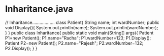 # Inharitance.java
// Inharitance..................
class Patient{
	String name;
	int wardNumber; 
	public void Display(){
		System.out.println(name);
		System.out.println(wardNumber);
	}
}
public class Inharitance{
	public static void main(String[] args){
		Patient P1=new Patient();
		P1.name="Radha";
		P1.wardNumber=123;
		P1.Display();
		Patient P2=new Patient();
		P2.name="Rajesh";
		P2.wardNumber=132;
		P2.Display();
	}
}
